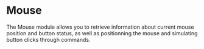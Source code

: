 # Mouse

The Mouse module allows you to retrieve information about current mouse position and button status, as well as positionning the mouse and simulating button clicks through commands.

